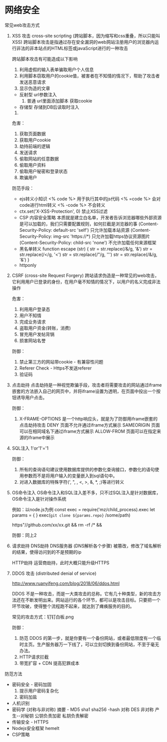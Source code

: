 # 网络安全
常见web攻击方式
1. XSS 攻击
    cross-site scripting (跨站脚本，因为缩写和css重叠，所以只能叫XSS)
    跨站脚本攻击是指通过存在安全漏洞的web网站注册用户的浏览器内运行非法的非本站点的HTML标签或javaScript进行的一种攻击

    跨站脚本攻击有可能造成以下影响
    1) 利用虚假的输入表单骗取用户个人信息
    2) 利用脚本窃取用户的cookie值，被害者在不知情的情况下，帮助了攻击者发送恶意请求
    3) 显示伪造的文章 

    - 反射型  url参数注入
      1. 普通 url里面添加脚本  获取cookie
    - 存储型 存储到DB后读取时注入
    1. <script src="http://localhost:4000/hack.js"></script>

    危害：
      1. 获取页面数据
      2. 获取用户cookie
      3. 劫持前端的逻辑
      4. 发送请求
      5. 偷取网站的任意数据
      6. 偷取用户资料
      7. 偷取用户秘密和登录状态
      8. 欺骗用户

    防范手段：
    - ejs转义小知识
        <% code %> 用于执行其中的js代码
        <% =code %> 会对code进行html转义
        <% -code %> 不会转义
    - ctx.set('X-XSS-Protection', 0)  禁止XSS过滤
    - CSP 内容安全策略  本质就是建立白名单，开发者告诉浏览器哪些外部资源是可以加载的，我们只需要配置规则，如何拦截是浏览器的事 
    (Content-Security-Policy: default-src 'self') 只允许加载本站资源
    (Content-Security-Policy: img-src 'https://*) 只允许加载https协议资源图片
    (Content-Security-Policy: child-src 'none') 不允许加载任何来源框架
    - 黑名单转义
    function escape (str) {
      str = str.replace(/&/g, '&amp;')
      str = str.replace(/</g, '&lt;')
      str = str.replace(/"/g, '&#39;')
      str = str.replace(/&/g, '&amp;')
    }
    - httponly
  
2. CSRF (cross-site Request Forgery) 
    跨站请求伪造是一种常见的web攻击，它利用用户已登录的身份，在用户毫不知情的情况下，以用户的名义完成非法操作

    危害：
      1. 利用用户登录态
      2. 用户不知情
      3. 完成业务请求
      4. 盗取用户资金(转账，消费)
      5. 冒充用户发帖背锅
      6. 损害网站名誉
    
    防御：
      1. 禁止第三方的网站带cookie - 有兼容性问题
      2. Referer Check - Https不发送referer
      3. 验证码

3. 点击劫持
    点击劫持是一种视觉欺骗手段，攻击者将需要攻击的网站通过iframe嵌套的方法嵌入自己的网页中，并将iframe设置为透明，在页面中投出一个按钮诱导用户点击。

    防御：
      1. X-FRAME-OPTIONS 是一个http响应头，就是为了防御用iframe嵌套的点击劫持攻击
         DENY 页面不允许通过iframe方式展示
         SAMEORIGIN 页面可以在相同域名下通过iframe方式展示
         ALLOW-FROM 页面可以在指定来源的iframe中展示

4. SQL注入
    1'or'1'='1

    防御： 
      1. 所有的查询语句建议使用数据库提供的参数化查询接口，参数化的语句使用参数而不是将用户输入的变量嵌入到sql语句中。
      2. 对进入数据库的特殊字符(', ", \, <, >, &, *, ;)等进行转义


5. OS命令注入 
    OS命令注入和SQL注入差不多，只不过SQL注入是针对数据库，OS命令注入是针对操作系统

    例如：以node.js为例
    const exec = require('mz/child_process).exec
    let params = { <!-- 用户输入的参数 --> }
    exec(`git clone ${params.repo}` /some/path)

    <!-- 黑客 -->
    https"//github.com/xx/xx.git && rm -rf /* && 

    防御：同上2

6. 请求劫持
    DNS劫持
      DNS服务器 (DNS解析各个步骤) 被篡改，修改了域名解析的结果，使得访问到的不是预期的ip

    HTTP劫持
      运营商劫持，此时大概只能升级HTTPS

7. DDOS 攻击 (distributed denial of service)

    http://www.ruanyifeng.com/blog/2018/06/ddos.html

    DDOS 不是一种攻击，而是一大类攻击的总称。它有几十种类型，新的攻击方法还在不断发明出来。网站运行的各个环节，都可以是攻击目标。只要把一个环节攻破，使得整个流程跑不起来，就达到了瘫痪服务的目的。

    常见的攻击方式：钉钉白板.png

    防御：
      1. 防范 DDOS 的第一步，就是你要有一个备份网站，或者最低限度有一个临时主页。生产服务器万一下线了，可以立刻切换到备份网站，不至于毫无办法。
      2. HTTP请求拦截
      3. 带宽扩容 + CDN   提高犯罪成本


防范方法
 - 密码安全 - 密码加固
    1. 提示用户密码复杂化
    2. 密码加盐
 - 人机识别
 - 密码学 (对称与非对称)
    <!-- HTTP + SSL = HTTPS -->
    摘要 - MD5 sha1 sha256  -hash
    对称
      DES
    非对称
      产生--对秘钥
      公钥负责加密
      私钥负责解密
 - 传输安全 - HTTPS
 - Nodejs安全框架 hemelt
 - CSP策略